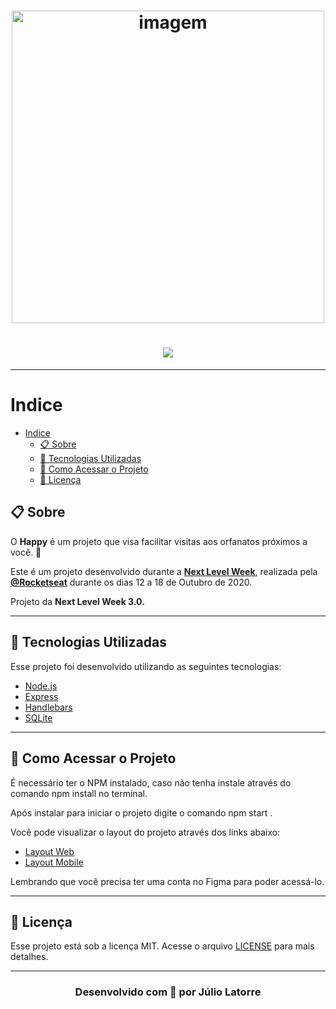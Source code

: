 <h1 align="center">
 <img src="https://i.imgur.com/gqCU6wy.png" alt="imagem" width="500"/>  
</h1>

<h1 align="center">
    <img src="https://imgur.com/rLscVKb.png">
</h1>

---

# Indice
- [Indice](#indice)
  - [📋 Sobre](#-sobre)
  - [🚀 Tecnologias Utilizadas](#-tecnologias-utilizadas)
  - [:bookmark: Como Acessar o Projeto](#-como-acessar-o-projeto)
  - [📝 Licença](#-licença)


## 📋 Sobre

O **Happy** é um projeto que visa facilitar visitas aos orfanatos próximos a você. 💜 

Este é um projeto desenvolvido durante a **[Next Level Week](https://nextlevelweek.com/)**, realizada pela **[@Rocketseat](https://github.com/Rocketseat)** durante os dias 12 a 18 de Outubro de 2020.

Projeto da **Next Level Week 3.0.**

---

## 🚀 Tecnologias Utilizadas
Esse projeto foi desenvolvido utilizando as seguintes tecnologias:

- [Node.js](https://nodejs.org/en/)
- [Express](https://expressjs.com/pt-br/)
- [Handlebars](https://handlebarsjs.com/)
- [SQLite](https://www.sqlite.org/index.html)

---

## :bookmark: Como Acessar o Projeto

   É necessário ter o NPM instalado, caso não tenha instale através do comando npm install no terminal.

   Após instalar para iniciar o projeto digite o comando npm start .

   Você pode visualizar o layout do projeto através dos links abaixo:

- [Layout Web](https://www.figma.com/file/mDEbnoojksG4w8sOxmudh3/Happy-Web?node-id=0%3A1)  
- [Layout Mobile](https://www.figma.com/file/X27FfVxAgy9f5IFa7ONlph/Happy-Mobile?node-id=0%3A1)

Lembrando que você precisa ter uma conta no Figma para poder acessá-lo.

---

## 📝 Licença
Esse projeto está sob a licença MIT. Acesse o arquivo [LICENSE](https://github.com/Juliolatorre/nlw3-discovery-happy/blob/master/LICENSE) para mais detalhes.

---

<h3 align="center"> 
 Desenvolvido com 💜 por Júlio Latorre
</h3>